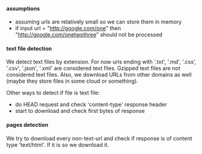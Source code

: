 
#### assumptions ####
* assuming urls are relatively small so we can store them in memory
* if input url = "http://google.com/one" then
"http://google.com/onetwothree" should not be processed    
    
    
#### text file detection ####
We detect text files by extension.
For now urls ending with '.txt', '.md', '.css', '.csv', '.json', '.xml'
are considered text files. Gzipped text files are not considered
text files.
Also, we download URLs from other domains as well 
(maybe they store files in some cloud or something).

Other ways to detect if file is text file:
* do HEAD request and check 'content-type' response header
* start to download and check first bytes of response

#### pages detection ####
We try to download every non-text-url and check 
if response is of content type 'text/html'.
If it is so we download it. 
